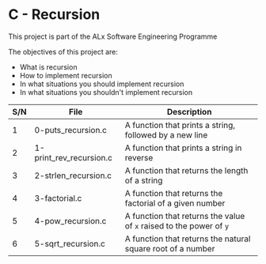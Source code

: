# C - Recursion

This project is part of the ALx Software Engineering Programme

The objectives of this project are:
- What is recursion
- How to implement recursion
- In what situations you should implement recursion
- In what situations you shouldn't implement recursion

| S/N | File | Description |
| --- | ---- | ----------- |
| 1 | 0-puts_recursion.c | A function that prints a string, followed by a new line |
| 2 | 1-print_rev_recursion.c | A function that prints a string in reverse |
| 3 | 2-strlen_recursion.c | A function that returns the length of a string |
| 4 | 3-factorial.c | A function that returns the factorial of a given number |
| 5 | 4-pow_recursion.c | A function that returns the value of `x` raised to the power of `y` |
| 6 | 5-sqrt_recursion.c | A function that returns the natural square root of a number |
